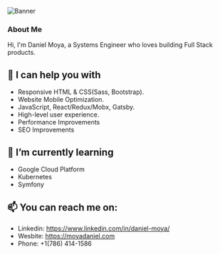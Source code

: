 ![Banner](https://github.com/moyadaniel/moyadaniel/blob/master/banner.png)

### About Me
Hi, I'm Daniel Moya, a Systems Engineer who loves building Full Stack products.

## 💬 I can help you with

- Responsive HTML & CSS(Sass, Bootstrap).
- Website Mobile Optimization.
- JavaScript, React/Redux/Mobx, Gatsby.
- High-level user experience.
- Performance Improvements
- SEO Improvements

## 🌱 I’m currently learning
- Google Cloud Platform
- Kubernetes
- Symfony

## 📫 You can reach me on:
- Linkedin: https://www.linkedin.com/in/daniel-moya/
- Wesbite: https://moyadaniel.com
- Phone: +1(786) 414-1586

